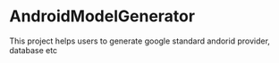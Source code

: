 AndroidModelGenerator
=====================

This project helps users to generate google standard andorid provider, database etc
